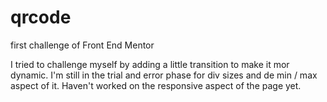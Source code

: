 # qrcode
first challenge of Front End Mentor

I tried to challenge myself by adding a little transition to make it mor dynamic. 
I'm still in the trial and error phase for div sizes and de min / max aspect of it. 
Haven't worked on the responsive aspect of the page yet. 


